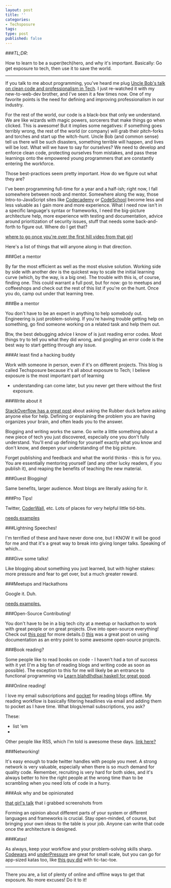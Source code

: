 ```yaml
---
layout: post
title: ''
categories:
- Techsposure
tags:
type: post
published: false
---
```


###*TL;DR*:

How to learn to be a super(tech)hero,
and why it's important.
Basically: Go get exposure to tech, 
then use it to save the world.

---

If you talk to me about programming,
you've heard me plug 
[Uncle Bob's talk on clean code and professionalism in Tech]().
I just re-watched it with my new-to-web-dev brother, and 
I've seen it a few times now.
One of my favorite points is the need for defining and improving professionalism in our industry.

For the rest of the world, our code is a black-box that only we understand.
We are like wizards with magic powers, sorcerers that make things go when clicked. 
This is awesome! But it implies some negatives:
if something goes terribly wrong, the rest of the world (or company)
will grab their pitch-forks and torches and start up the witch-hunt.
Uncle Bob (and common sense) tell us there will be such disasters,
something terrible will happen, and lives will be lost.
What will we have to say for ourselves?
We need to develop and enforce clean code, 
protecting ourselves from mistakes,
and pass these learnings onto the empowered young programmers
that are constantly entering the workforce.

Those best-practices seem pretty important.
How do we figure out what they are?

I've been programming full-time for a year and a half-ish; right now,
I fall somewhere between noob and mentor.
Somewhere along the way, 
those Intro-to-JavaScript sites 
like [Codecademy]() or [CodeSchool]()
become less and less valuable as I gain more and more experience.
What I need now isn't in a specific language's syntax or frameworks, 
I need the big-picture architecture help,
more experience with testing and documentation,
advice around prioritization of security issues,
stuff that needs some back-and-forth to figure out.
Where do I get that?

[where to go once you're over the first hill video from that girl]()

Here's a list of things that will anyone along in that direction. 

###Get a mentor

By far the most efficient as well as the most elusive solution.
Working side by side with another dev is the quickest way to scale the initial learning curve (which, by the way, is a big one).
The trouble with this is, of course, finding one.
This could warrant a full post, but for now: go to meetups and coffeeshops and check out the rest of this list if you're on the hunt. 
Once you do, camp out under that learning tree.

###Be a mentor

You don't have to be an expert in anything to help somebody out. 
Engineering is just problem-solving. 
If you're having trouble getting help on something,
go find someone working on a related task and help them out. 

Btw, the best debugging advice I know of is just reading error codes.
Most things try to tell you what they did wrong,
and googling an error code is the best way to start getting through any issue.

###At least find a hacking buddy

Work with someone in person, even if it's on different projects. 
This blog is called Techsposure because it's all about exposure to Tech;
I believe exposure is the most important part of learning
- understanding can come later, but you never get there without the first exposure.

###Write about it

[StackOverflow has a great post]() about asking the Rubber duck before asking anyone else for help.
Defining or explaining the problem you are having organizes your brain, 
and often leads you to the answer.

Blogging and writing works the same. 
Go write a little something about a new piece of tech you just discovered,
especially one you don't fully understand.
You'll end up defining for yourself exactly what you know and don't know,
and deepen your understanding of the big picture.

Forget publishing and feedback and what the world thinks - this is for you. 
You are essentially mentoring yourself (and any other lucky readers, if you publish it),
and reaping the benefits of teaching the new material.

###Guest Blogging!

Same benefits, larger audience. Most blogs are literally asking for it.

###Pro Tips!

Twitter, [CoderWall](), etc. Lots of places for very helpful little tid-bits.

[needs examples]()

###Lightning Speeches!

I'm terrified of these and have never done one,
but I KNOW it will be good for me and that it's a great way to break into giving longer talks.
Speaking of which...

###Give some talks!

Like blogging about something you just learned,
but with higher stakes: more pressure and fear to get over, but a much greater reward.

###Meetups and Hackathons

Google it. Duh.

[needs examples.]()

###Open-Source Contributing!

You don't have to be in a big tech city at a meetup or hackathon to work with great people or on great projects.
Dive into open-source everything!
Check out [this post]() for more details.()
[this]() was a great post on using documentation as an entry point to some awesome open-source projects.

###Book reading? 

Some people like to read books on code - I haven't had a ton of success with it yet
(I'm a big fan of reading blogs and writing code as soon as possible).
The exception to this for me will likely be an entrance to functional programming via 
[Learn blahdlhdlsaj haskell for great good]().

###Online reading!

I love my email subscriptions and [pocket]() for reading blogs offline. 
My reading workflow is basically filtering headlines via email and adding them to pocket 
as I have time.
What blogs/email subscriptions, you ask?

These:

- list 'em
- 

Other people like RSS, which I'm told is awesome these days. [link here?]()

###Networking!

It's easy enough to trade twitter handles with people you meet. 
A strong network is very valuable,
especially when there is so much demand for quality code.
Remember, recruiting is very hard for both sides,
and it's always better to hire the right people at the wrong time
than to be scrambling when you need lots of code in a hurry.

###Ask why and be opinionated

[that girl's talk]() that i grabbed screenshots from

Forming an opinion about different parts of your system or different languages and frameworks is crucial. 
Stay open-minded, of course, but bringing your own ideas to the table is your job.
Anyone can write that code once the architecture is designed.

###Katas!

As always, keep your workflow and your problem-solving skills sharp. 
[Codewars]() and [underPressure]() are great for small scale, 
but you can go for app-sized katas too, like [this guy did]() with tic-tac-toe.

---

There you are, a list of plenty of online and offline ways to get that exposure.
No more excuses!
Do it to it!